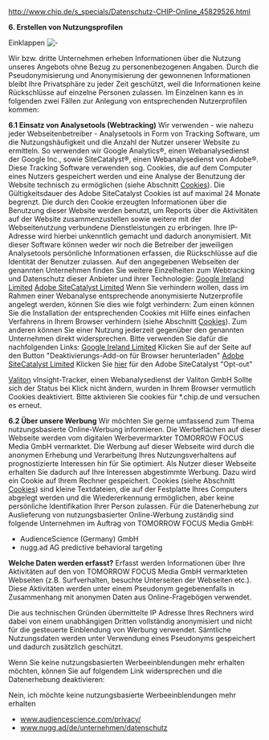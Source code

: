 http://www.chip.de/s_specials/Datenschutz-CHIP-Online_45829526.html

**6. Erstellen von Nutzungsprofilen**

<span id="link__6"><span id="span_6">Einklappen</span> ![-](http://www.chip.de/c1_i/cxoContentCards_minus.gif)</span>

Wir bzw. dritte Unternehmen erheben Informationen über die Nutzung unseres Angebots ohne Bezug zu personenbezogenen Angaben. Durch die Pseudonymisierung und Anonymisierung der gewonnenen Informationen bleibt Ihre Privatsphäre zu jeder Zeit geschützt, weil die Informationen keine Rückschlüsse auf einzelne Personen zulassen. Im Einzelnen kann es in folgenden zwei Fällen zur Anlegung von entsprechenden Nutzerprofilen kommen:

**6.1 Einsatz von Analysetools (Webtracking)**
Wir verwenden - wie nahezu jeder Webseitenbetreiber - Analysetools in Form von Tracking Software, um die Nutzungshäufigkeit und die Anzahl der Nutzer unserer Website zu ermitteln. So verwenden wir Google Analytics®, einen Webanalysedienst der Google Inc., sowie SiteCatalyst®, einen Webanalysedienst von Adobe®. Diese Tracking Software verwenden sog. Cookies, die auf dem Computer eines Nutzers gespeichert werden und eine Analyse der Benutzung der Website technisch zu ermöglichen (siehe Abschnitt <a href="#anchor_content_5" class="cxo-content-cards_link">Cookies</a>). Die Gültigkeitsdauer des Adobe SiteCatalyst Cookies ist auf maximal 24 Monate begrenzt. Die durch den Cookie erzeugten Informationen über die Benutzung dieser Website werden benutzt, um Reports über die Aktivitäten auf der Website zusammenzustellen sowie weitere mit der Webseitenutzung verbundene Dienstleistungen zu erbringen. Ihre IP-Adresse wird hierbei unkenntlich gemacht und dadurch anonymisiert. Mit dieser Software können weder wir noch die Betreiber der jeweiligen Analysetools persönliche Informationen erfassen, die Rückschlüsse auf die Identität der Benutzer zulassen. Auf den angegebenen Webseiten der genannten Unternehmen finden Sie weitere Einzelheiten zum Webtracking und Datenschutz dieser Anbieter und ihrer Technologie:
<a href="http://www.google.com/intl/de/analytics/learn/privacy.html" class="cxo-content-cards_link">Google Ireland Limited</a>
<a href="http://www.omniture.com/de/privacy/policy" class="cxo-content-cards_link">Adobe SiteCatalyst Limited</a>
Wenn Sie verhindern wollen, dass im Rahmen einer Webanalyse entsprechende anonymisierte Nutzerprofile angelegt werden, können Sie dies wie folgt verhindern: Zum einen können Sie die Installation der entsprechenden Cookies mit Hilfe eines einfachen Verfahrens in Ihrem Browser verhindern (siehe Abschnitt <a href="#anchor_content_5" class="cxo-content-cards_link">Cookies</a>). Zum anderen können Sie einer Nutzung jederzeit gegenüber den genannten Unternehmen direkt widersprechen. Bitte verwenden Sie dafür die nachfolgenden Links:
<a href="http://tools.google.com/dlpage/gaoptout?hl=de" class="cxo-content-cards_link">Google Ireland Limited</a>
Klicken Sie auf der Seite auf den Button "Deaktivierungs-Add-on für Browser herunterladen"
<a href="http://www.omniture.com/de/privacy/2o7" class="cxo-content-cards_link">Adobe SiteCatalyst Limited</a>
Klicken Sie <a href="http://www.adobe.com/de/privacy/opt-out.html" class="cxo-content-cards_link">hier</a> für den Adobe SiteCatalyst "Opt-out"

<a href="http://valiton.com/" class="cxo-content-cards_link">Valiton</a>
vInsight-Tracker, einen Webanalysedienst der Valiton GmbH
Sollte sich der Status bei Klick nicht ändern, wurden in Ihrem Browser vermutlich Cookies deaktiviert. Bitte aktivieren Sie cookies für \*.chip.de und versuchen es erneut.

**6.2 Über unsere Werbung**
Wir möchten Sie gerne umfassend zum Thema nutzungsbasierte Online-Werbung informieren. Die Werbeflächen auf dieser Webseite werden vom digitalen Werbevermarkter TOMORROW FOCUS Media GmbH vermarktet.
Die Werbung auf dieser Webseite wird durch die anonymen Erhebung und Verarbeitung Ihres Nutzungsverhaltens auf prognostizierte Interessen hin für Sie optimiert. Als Nutzer dieser Webseite erhalten Sie dadurch auf Ihre Interessen abgestimmte Werbung. Dazu wird ein Cookie auf Ihrem Rechner gespeichert.
Cookies (siehe Abschnitt <a href="#anchor_content_5" class="cxo-content-cards_link">Cookies</a>) sind kleine Textdateien, die auf der Festplatte Ihres Computers abgelegt werden und die Wiedererkennung ermöglichen, aber keine persönliche Identifikation Ihrer Person zulassen.
Für die Datenerhebung zur Auslieferung von nutzungsbasierter Online-Werbung zuständig sind folgende Unternehmen im Auftrag von TOMORROW FOCUS Media GmbH:

-   AudienceScience (Germany) GmbH
-   nugg.ad AG predictive behavioral targeting

**Welche Daten werden erfasst?**
Erfasst werden Informationen über Ihre Aktivitäten auf den von TOMORROW FOCUS Media GmbH vermarkteten Webseiten (z.B. Surfverhalten, besuchte Unterseiten der Webseiten etc.). Diese Aktivitäten werden unter einem Pseudonym gegebenenfalls in Zusammenhang mit anonymen Daten aus Online-Fragebögen verwendet.

Die aus technischen Gründen übermittelte IP Adresse Ihres Rechners wird dabei von einem unabhängigen Dritten vollständig anonymisiert und nicht für die gesteuerte Einblendung von Werbung verwendet. Sämtliche Nutzungsdaten werden unter Verwendung eines Pseudonyms gespeichert und dadurch zusätzlich geschützt.

Wenn Sie keine nutzungsbasierten Werbeeinblendungen mehr erhalten möchten, können Sie auf folgendem Link widersprechen und die Datenerhebung deaktivieren:

Nein, ich möchte keine nutzungsbasierte Werbeeinblendungen mehr erhalten

-   <a href="http://www.audiencescience.com/privacy/" class="cxo-content-cards_link">www.audiencescience.com/privacy/</a>
-   <a href="http://www.nugg.ad/de/datenschutz/allgemeine-informationen.html" class="cxo-content-cards_link">www.nugg.ad/de/unternehmen/datenschutz</a>

